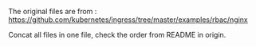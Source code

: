 The original files are from : https://github.com/kubernetes/ingress/tree/master/examples/rbac/nginx

Concat all files in one file, check the order from README in origin. 